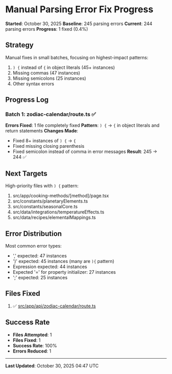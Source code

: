 # Manual Parsing Error Fix Progress

**Started**: October 30, 2025
**Baseline**: 245 parsing errors
**Current**: 244 parsing errors
**Progress**: 1 fixed (0.4%)

## Strategy

Manual fixes in small batches, focusing on highest-impact patterns:
1. `) {` instead of `{` in object literals (45+ instances)
2. Missing commas (47 instances)
3. Missing semicolons (25 instances)
4. Other syntax errors

## Progress Log

### Batch 1: zodiac-calendar/route.ts ✅
**Errors Fixed**: 1 file completely fixed
**Pattern**: `) {` → `{` in object literals and return statements
**Changes Made**:
- Fixed 8+ instances of `) {` → `{`
- Fixed missing closing parenthesis
- Fixed semicolon instead of comma in error messages
**Result**: 245 → 244 ✅

## Next Targets

High-priority files with `) {` pattern:
1. src/app/cooking-methods/[method]/page.tsx
2. src/constants/planetaryElements.ts
3. src/constants/seasonalCore.ts
4. src/data/integrations/temperatureEffects.ts
5. src/data/recipes/elementalMappings.ts

## Error Distribution

Most common error types:
- ',' expected: 47 instances
- ')' expected: 45 instances (many are `){` pattern)
- Expression expected: 44 instances
- Expected '=' for property initializer: 27 instances
- ';' expected: 25 instances

## Files Fixed

1. ✅ [src/app/api/zodiac-calendar/route.ts](src/app/api/zodiac-calendar/route.ts)

## Success Rate

- **Files Attempted**: 1
- **Files Fixed**: 1
- **Success Rate**: 100%
- **Errors Reduced**: 1

---

**Last Updated**: October 30, 2025 04:47 UTC
